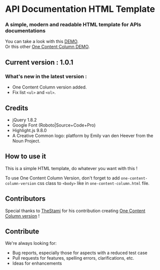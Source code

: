 # API Documentation HTML Template

### A simple, modern and readable HTML template for APIs documentations

You can take a look with this [DEMO](https://ticlekiwi.github.io/API-Documentation-HTML-Template/). \
Or this other [One Content Column DEMO](https://ticlekiwi.github.io/API-Documentation-HTML-Template/one-content-column). 

## Current version : 1.0.1


### What's new in the latest version : 

- One Content Column version added.
- Fix list ```<ul>``` and ```<ol>```.

## Credits

* jQuery 1.8.2
* Google Font (Roboto|Source+Code+Pro)
* Highlight.js 9.8.0
* A Creative Common logo: platform by Emily van den Heever from the Noun Project.

## How to use it

This is a simple HTML template, do whatever you want with this !

To use One Content Column Version, don't forget to add ```one-content-column-version``` css class to ```<body>``` like in ```one-content-column.html``` file. 


## Contributors

Special thanks to [TheStami](https://github.com/TheStami) for his contribution creating [One Content Column version](https://ticlekiwi.github.io/API-Documentation-HTML-Template/one-content-column) ! 


## Contribute

We're always looking for:

* Bug reports, especially those for aspects with a reduced test case
* Pull requests for features, spelling errors, clarifications, etc.
* Ideas for enhancements